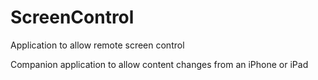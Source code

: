 # ScreenControl
Application to allow remote screen control

Companion application to allow content changes from an iPhone or iPad
